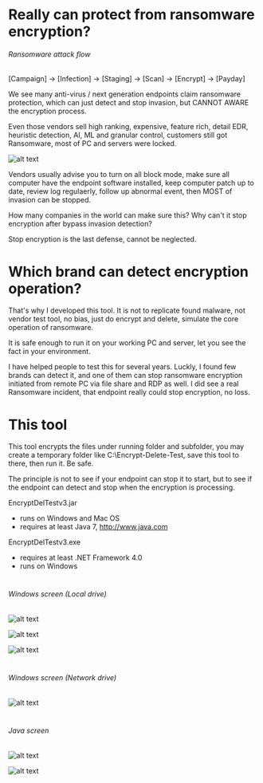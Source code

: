 # Really can protect from ransomware encryption?

###### Ransomware attack flow

[Campaign] -> [Infection] -> [Staging] -> [Scan] -> [Encrypt] -> [Payday]

We see many anti-virus / next generation endpoints claim ransomware protection, which can just detect and stop invasion, but CANNOT AWARE the encryption process.

Even those vendors sell high ranking, expensive, feature rich, detail EDR, heuristic detection, AI, ML and granular control, customers still got Ransomware, most of PC and servers were locked.

![alt text](https://raw.githubusercontent.com/eddiechu/Encrypt-Delete-Test/main/Image/screen10.gif)

Vendors usually advise you to turn on all block mode, make sure all computer have the endpoint software installed, keep computer patch up to date, review log regulaerly, follow up abnormal event, then MOST of invasion can be stopped.

How many companies in the world can make sure this?  Why can't it stop encryption after bypass invasion detection?

Stop encryption is the last defense, cannot be neglected.


# Which brand can detect encryption operation?

That's why I developed this tool.  It is not to replicate found malware, not vendor test tool, no bias, just do encrypt and delete, simulate the core operation of ransomware.

It is safe enough to run it on your working PC and server, let you see the fact in your environment.

I have helped people to test this for several years.  Luckly, I found few brands can detect it, and one of them can stop ransomware encryption initiated from remote PC via file share and RDP as well.  I did see a real Ransomware incident, that endpoint really could stop encryption, no loss.


# This tool

This tool encrypts the files under running folder and subfolder, you may create a temporary folder like C:\Encrypt-Delete-Test\, save this tool to there, then run it.  Be safe.

The principle is not to see if your endpoint can stop it to start, but to see if the endpoint can detect and stop when the encryption is processing.

EncryptDelTestv3.jar
- runs on Windows and Mac OS
- requires at least Java 7, http://www.java.com

EncryptDelTestv3.exe
- requires at least .NET Framework 4.0
- runs on Windows


#

###### Windows screen (Local drive)

![alt text](https://raw.githubusercontent.com/eddiechu/Encrypt-Delete-Test/main/Image/screen13.png)

![alt text](https://raw.githubusercontent.com/eddiechu/Encrypt-Delete-Test/main/Image/screen14.png)

![alt text](https://raw.githubusercontent.com/eddiechu/Encrypt-Delete-Test/main/Image/screen11.png)


#

###### Windows screen (Network drive)

![alt text](https://raw.githubusercontent.com/eddiechu/Encrypt-Delete-Test/main/Image/screen8.gif)


#

###### Java screen

![alt text](https://raw.githubusercontent.com/eddiechu/Encrypt-Delete-Test/main/Image/screen15.png)

![alt text](https://raw.githubusercontent.com/eddiechu/Encrypt-Delete-Test/main/Image/screen12.gif)

